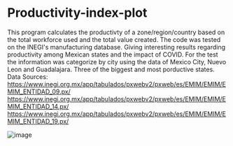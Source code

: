 # Productivity-index-plot
This program calculates the productivty of a zone/region/country based on the total workforce used and the total value created. 
The code was tested on the INEGI's manufacturing database. Giving interesting results regarding productivity among Mexican states and the impact of  COVID.
For the test the information was categorize by city using the data of Mexico City, Nuevo Leon and Guadalajara. Three of the biggest and most porductive states. 
Data Sources:
https://www.inegi.org.mx/app/tabulados/pxwebv2/pxweb/es/EMIM/EMIM/EMIM_ENTIDAD_09.px/
https://www.inegi.org.mx/app/tabulados/pxwebv2/pxweb/es/EMIM/EMIM/EMIM_ENTIDAD_14.px/
https://www.inegi.org.mx/app/tabulados/pxwebv2/pxweb/es/EMIM/EMIM/EMIM_ENTIDAD_19.px/

![image](https://user-images.githubusercontent.com/111091383/184247524-efd7126b-4ad2-4157-a8c9-c16fbdc1f993.png)
